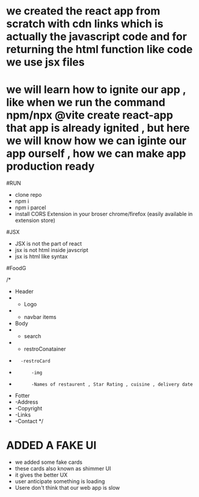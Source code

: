 # we  created the react app from scratch with cdn links which is actually the javascript code and for returning the html function like code we use jsx files
# we will learn how to ignite our app , like when we run the command npm/npx @vite create react-app that app is already ignited , but here we will know how we can iginte our app ourself , how we can make app production ready

#RUN
- clone repo
- npm i
- npm i parcel
- install CORS Extension in your broser chrome/firefox (easily available in extension store)


#JSX
- JSX is not the part of react
- jsx is not html inside javscript
- jsx is html like syntax

#FoodG



/*
* Header
*   - Logo
*   - navbar items
* Body
*   - search
*   - restroConatainer
*       -restroCard
*           -img
*           -Names of restaurent , Star Rating , cuisine , delivery date
* Fotter
*   -Address
*   -Copyright
*   -Links
*   -Contact
    */

# ADDED A FAKE UI 
- we added some fake cards
- these cards also known as shimmer UI
- it gives the better UX  
- user anticipate something is loading 
- Usere don't think that our web app is slow

